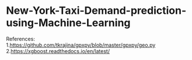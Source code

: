 # New-York-Taxi-Demand-prediction-using-Machine-Learning

References:<br>
1.https://github.com/tkrajina/gpxpy/blob/master/gpxpy/geo.py <br>
2.https://xgboost.readthedocs.io/en/latest/

